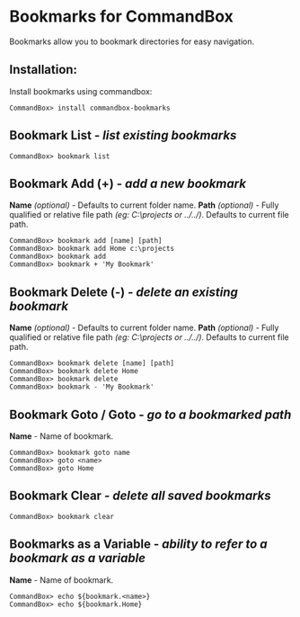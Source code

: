 # Bookmarks for CommandBox

Bookmarks allow you to bookmark directories for easy navigation.

## Installation:

Install bookmarks using commandbox:

```
CommandBox> install commandbox-bookmarks
```

## Bookmark List - *list existing bookmarks*

```
CommandBox> bookmark list
```

## Bookmark Add (+) - *add a new bookmark*
**Name** *(optional)* - Defaults to current folder name.
**Path** *(optional)* - Fully qualified or relative file path *(eg: C:\projects or ../../)*. Defaults to current file path. 
```
CommandBox> bookmark add [name] [path]
CommandBox> bookmark add Home c:\projects
CommandBox> bookmark add
CommandBox> bookmark + 'My Bookmark'
```

## Bookmark Delete (-) - *delete an existing bookmark*
**Name** *(optional)* - Defaults to current folder name.
**Path** *(optional)* - Fully qualified or relative file path *(eg: C:\projects or ../../)*. Defaults to current file path.
```
CommandBox> bookmark delete [name] [path]
CommandBox> bookmark delete Home
CommandBox> bookmark delete
CommandBox> bookmark - 'My Bookmark'
```

## Bookmark Goto / Goto - *go to a bookmarked path*
**Name** - Name of bookmark.
```
CommandBox> bookmark goto name
CommandBox> goto <name>
CommandBox> goto Home
```

## Bookmark Clear - *delete all saved bookmarks*

```
CommandBox> bookmark clear
```

## Bookmarks as a Variable - *ability to refer to a bookmark as a variable*
**Name** - Name of bookmark.
```
CommandBox> echo ${bookmark.<name>}
CommandBox> echo ${bookmark.Home}
```
